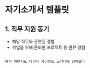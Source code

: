 # 자기소개서 템플릿

## 1. 직무 지원 동기

- 해당 직무와 관련된 경험
- 취업을 위해 준비한 프로젝트 등 관련 경험

```front-end

```

```data-science
싸피 하면서도 데이터 사이언스 스터디에 참여했다

```
